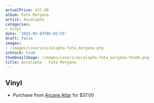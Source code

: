 ```yaml
---
actualPrice: $37.00
album: Fata Morgana
artist: Ascalapha
categories:
- Vinyl
date: '2025-05-03T05:02:55'
draft: false
images:
- /images/covers/ascalapha-fata_morgana.png
inStock: true
thumbnailImage: /images/covers/ascalapha-fata_morgana-thumb.png
title: Ascalapha - Fata Morgana
---
```


## Vinyl
* Purchase from [Arcane Altar](https://arcanealtar.bigcartel.com/product/ascalapha-fata-morgana-12-lp) for $37.00
